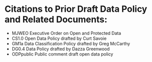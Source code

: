 # Citations to Prior Draft Data Policy and Related Documents:

* MJWEO Executive Order on Open and Protected Data
* CS1.0		Open Data Policy drafted by Curt Savoie
* GM1a		Data Classification Policy drafted by Greg McCarthy
* DG0.4		Data Policy drafted by Dazza Greenwood
* ODPpublic	Public comment draft open data policy
